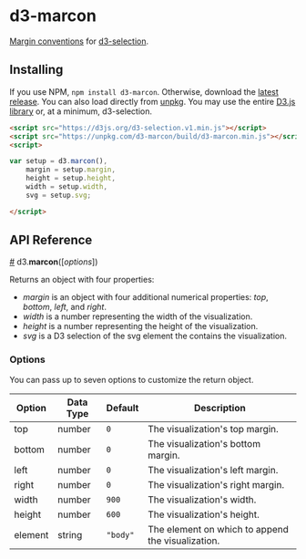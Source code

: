 # d3-marcon

[Margin conventions](https://bl.ocks.org/mbostock/3019563) for [d3-selection](https://github.com/d3/d3-selection).

## Installing
If you use NPM, `npm install d3-marcon`. Otherwise, download the [latest release](https://github.com/HarryStevens/d3-marcon/tree/master/build).
You can also load directly from [unpkg](https://unpkg.com/d3-marcon/build/d3-marcon.min.js). You may use the entire [D3.js library](https://d3js.org/) or, at a minimum, d3-selection.
```html
<script src="https://d3js.org/d3-selection.v1.min.js"></script>
<script src="https://unpkg.com/d3-marcon/build/d3-marcon.min.js"></script>
<script>

var setup = d3.marcon(),
	margin = setup.margin,
	height = setup.height,
	width = setup.width,
	svg = setup.svg;

</script>
```

## API Reference

<a href="#marcon" name="marcon">#</a> d3.<b>marcon</b>([<i>options</i>])

Returns an object with four properties:
- *margin* is an object with four additional numerical properties: *top*, *bottom*, *left*, and *right*.
- *width* is a number representing the width of the visualization.
- *height* is a number representing the height of the visualization.
- *svg* is a D3 selection of the svg element the contains the visualization.

### Options
You can pass up to seven options to customize the return object.

| Option  | Data Type | Default  | Description                                       |
|---------|-----------|----------|---------------------------------------------------|
| top     | number    | `0`      | The visualization's top margin.                   |
| bottom  | number    | `0`      | The visualization's bottom margin.                |
| left    | number    | `0`      | The visualization's left margin.                  |
| right   | number    | `0`      | The visualization's right margin.                 |
| width   | number    | `900`    | The visualization's width.                        |
| height  | number    | `600`    | The visualization's height.                       |
| element | string    | `"body"` | The element on which to append the visualization. |